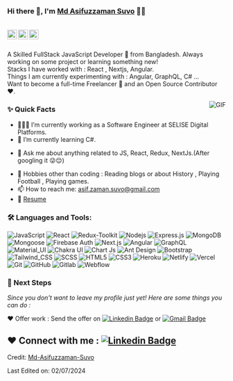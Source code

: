 ### Hi there 👋, I'm [Md Asifuzzaman Suvo](https://github.com/Asif-Zaman-Suvo/Asif-Zaman-Suvo) 👨‍💻

<br/>

<a href="https://www.linkedin.com/in/md-asifuzzaman-shuvo/">
  <img align="left" alt="Suvo's Linkedin" width="22px" src="https://cdn.jsdelivr.net/npm/simple-icons@v3/icons/linkedin.svg" />
</a>

<a href="https://x.com/AsifuzzamanSuvo">
  <img align="left" alt="Md Asifuzzaman Suvo | Twitter" width="22px" src="https://cdn.jsdelivr.net/npm/simple-icons@v3/icons/twitter.svg" />
</a>

<a href="mailto:asif.zaman.suvo@gmail.com">
  <img align="left" alt="Suvo's Email" width="22px" src="https://cdn.jsdelivr.net/npm/simple-icons@v3/icons/gmail.svg" />
</a>

<br />

<br/>

<p>
A Skilled FullStack JavaScript Developer 🚀 from Bangladesh. Always working on some project or learning something new!
<br/>
Stacks I have worked with : React , Nextjs, Angular.
<br/>  
Things I am currently experimenting with : Angular, GraphQL, C# ...
<br/>
Want to become a full-time Freelancer 💸 and an Open Source Contributor ❤️.
</p>

  <img align="right" alt="GIF" src="https://media.giphy.com/media/MC6eSuC3yypCU/giphy.gif" />
  
### ✨ Quick Facts

- 👨🏽‍💻 I’m currently working as a Software Engineer at SELISE Digital Platforms.
- 🌱 I’m currently learning C#.
<!--- 🤔 I’m looking for help for my future MERN projects.-->
- 💬 Ask me about anything related to JS, React, Redux, NextJs.(After googling it 😜😌)
<!--- ⚡️ Fun-Fact: I sleep at 6am 🙃. -->
- 🎿 Hobbies other than coding : Reading blogs or about History , Playing Football , Playing games.
- 📫 How to reach me: asif.zaman.suvo@gmail.com
- 📝 [Resume](https://drive.google.com/file/d/1VfA-Z6R9nSU1FiDmNtvBohOMvCfLYzJb/view?usp=sharing)

### 🛠️ Languages and Tools:

![JavaScript](https://img.shields.io/badge/-JavaScript-black?style=flat-square&logo=javascript)
![React](https://img.shields.io/badge/-React-black?style=flat-square&logo=react)
![Redux-Toolkit](https://img.shields.io/badge/-Redux-black?style=flat-square&logo=Redux)
![Nodejs](https://img.shields.io/badge/-Nodejs-black?style=flat-square&logo=Node.js)
![Express.js](https://img.shields.io/badge/-Express-black?style=flat-square&logo=expressjs)
![MongoDB](https://img.shields.io/badge/-MongoDB-black?style=flat-square&logo=mongodb)
![Mongoose](https://img.shields.io/badge/-Mongoose-black?style=flat-square&logo=mongoose)
![Firebase Auth](https://img.shields.io/badge/-Firebase-black?style=flat-square&logo=Firebase)
![Next.js](https://img.shields.io/badge/-Next-black?style=flat-square&logo=Next.js)
![Angular](https://img.shields.io/badge/-Angular-blue?style=flat-square&logo=Angular)
![GraphQL](https://img.shields.io/badge/-Graphql-orange?style=flat-square&logo=Graphql)
![Material_UI](https://img.shields.io/badge/-Material_UI-black?style=flat-square&logo=material-ui)
![Chakra UI](https://img.shields.io/badge/-Chakra_UI-black?style=flat-square&logo=chakra-ui)
![Chart Js](https://img.shields.io/badge/-Chart_JS-black?style=flat-square&logo=chartdotjs)
![Ant Design](https://img.shields.io/badge/-Ant_Design-black?style=flat-square&logo=ant-design)
![Bootstrap](https://img.shields.io/badge/-Bootstrap-black?style=flat-square&logo=bootstrap)
![Tailwind_CSS](https://img.shields.io/badge/-Tailwind_CSS-black?style=flat-square&logo=tailwind-css)
![SCSS](https://img.shields.io/badge/-SCSS-black?style=flat-square&logo=SASS)
![HTML5](https://img.shields.io/badge/-HTML5-black?style=flat-square&logo=html5&logoColor=white)
![CSS3](https://img.shields.io/badge/-CSS3-black?style=flat-square&logo=css3)
![Heroku](https://img.shields.io/badge/-Heroku-black?style=flat-square&logo=heroku)
![Netlify](https://img.shields.io/badge/-Netlify-black?style=flat-square&logo=netlify)
![Vercel](https://img.shields.io/badge/-Vercel-black?style=flat-square&logo=vercel)
![Git](https://img.shields.io/badge/-Git-black?style=flat-square&logo=git)
![GitHub](https://img.shields.io/badge/-GitHub-black?style=flat-square&logo=github)
![Gitlab](https://img.shields.io/badge/-Gitlab-black?style=flat-square&logo=gitlab)
![Webflow](https://img.shields.io/badge/-Webflow-black?style=flat-square&logo=webflow)

### 👣 Next Steps

_Since you don't want to leave my profile just yet! Here are some things you can do :_

❤️ Offer work : Send the offer on [![Linkedin Badge](https://img.shields.io/badge/-Md_Asifuzzaman_Suvo-blue?style=flat-square&logo=Linkedin&logoColor=white&link=https://www.linkedin.com/in/md-asifuzzaman-shuvo/)](https://www.linkedin.com/in/md-asifuzzaman-shuvo/)
or [![Gmail Badge](https://img.shields.io/badge/-asif.zaman.suvo@gmail.com-c14438?style=flat-square&logo=Gmail&logoColor=white&link=mailto:asif.zaman.suvo@gmail.com)](mailto:asif.zaman.suvo@gmail.com)

## ❤️ Connect with me : [![Linkedin Badge](https://img.shields.io/badge/-Md_Asifuzzaman_Suvo-blue?style=flat-square&logo=Linkedin&logoColor=white&link=https://www.linkedin.com/in/md-asifuzzaman-shuvo/)](https://www.linkedin.com/in/md-asifuzzaman-shuvo/)

Credit: [Md-Asifuzzaman-Suvo](https://github.com/Asif-Zaman-Suvo)

Last Edited on: 02/07/2024
